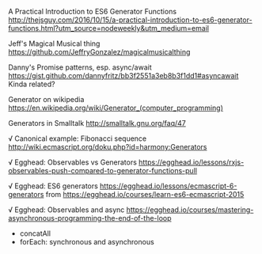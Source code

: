 A Practical Introduction to ES6 Generator Functions
http://thejsguy.com/2016/10/15/a-practical-introduction-to-es6-generator-functions.html?utm_source=nodeweekly&utm_medium=email

Jeff's Magical Musical thing
https://github.com/JeffryGonzalez/magicalmusicalthing

Danny's Promise patterns, esp. async/await
https://gist.github.com/dannyfritz/bb3f2551a3eb8b3f1dd1#asyncawait
Kinda related?

Generator on wikipedia
https://en.wikipedia.org/wiki/Generator_(computer_programming)

Generators in Smalltalk
http://smalltalk.gnu.org/faq/47

√ Canonical example: Fibonacci sequence
http://wiki.ecmascript.org/doku.php?id=harmony:Generators

√ Egghead: Observables vs Generators
https://egghead.io/lessons/rxjs-observables-push-compared-to-generator-functions-pull

√ Egghead: ES6 generators
https://egghead.io/lessons/ecmascript-6-generators
from https://egghead.io/courses/learn-es6-ecmascript-2015

√ Egghead: Observables and async
https://egghead.io/courses/mastering-asynchronous-programming-the-end-of-the-loop
- concatAll
- forEach: synchronous and asynchronous
